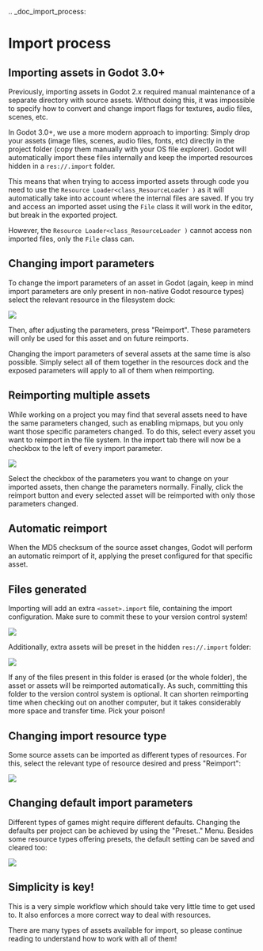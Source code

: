 .. _doc_import_process:

Import process
==============

Importing assets in Godot 3.0+
------------------------------

Previously, importing assets in Godot 2.x required manual maintenance
of a separate directory with source assets. Without doing this, it was
impossible to specify how to convert and change import flags for
textures, audio files, scenes, etc.

In Godot 3.0+, we use a more modern approach to importing: Simply drop
your assets (image files, scenes, audio files, fonts, etc) directly in the
project folder (copy them manually with your OS file explorer).
Godot will automatically import these files internally
and keep the imported resources hidden in a `res://.import` folder.

This means that when trying to access imported assets through code you
need to use the `Resource Loader<class_ResourceLoader )` as it will
automatically take into account where the internal files are saved. If you
try and access an imported asset using the `File` class
it will work in the editor, but break in the exported project.

However, the `Resource Loader<class_ResourceLoader )` cannot access
non imported files, only the `File` class can.

Changing import parameters
--------------------------

To change the import parameters of an asset in Godot (again, keep in mind
import parameters are only present in non-native Godot resource types)
select the relevant resource in the filesystem dock:

![](img/asset_workflow1.png)

Then, after adjusting the parameters, press "Reimport". These parameters
will only be used for this asset and on future reimports.

Changing the import parameters of several assets at the same time is also
possible. Simply select all of them together in the resources dock and the
exposed parameters will apply to all of them when reimporting.

Reimporting multiple assets
---------------------------

While working on a project you may find that several assets need to have
the same parameters changed, such as enabling mipmaps, but you only want
those specific parameters changed. To do this, select every asset you want
to reimport in the file system. In the import tab there will now be a
checkbox to the left of every import parameter.

![](img/reimport_multiple.png)

Select the checkbox of the parameters you want to change on your imported
assets, then change the parameters normally. Finally, click the reimport
button and every selected asset will be reimported with only those
parameters changed.

Automatic reimport
------------------

When the MD5 checksum of the source asset changes, Godot will perform an
automatic reimport of it, applying the preset configured for that specific
asset.

Files generated
-----------------

Importing will add an extra `<asset>.import` file, containing the import
configuration. Make sure to commit these to your version control system!

![](img/asset_workflow4.png)

Additionally, extra assets will be preset in the hidden `res://.import` folder:

![](img/asset_workflow5.png)

If any of the files present in this folder is erased (or the whole folder), the
asset or assets will be reimported automatically. As such, committing this folder
to the version control system is optional. It can shorten
reimporting time when checking out on another computer, but it takes considerably
more space and transfer time. Pick your poison!

Changing import resource type
-----------------------------

Some source assets can be imported as different types of resources.
For this, select the relevant type of resource desired and
press "Reimport":

![](img/asset_workflow2.png)


Changing default import parameters
-----------------------------------

Different types of games might require different defaults.
Changing the defaults per project can be achieved by using the
"Preset.." Menu. Besides some resource types offering presets,
the default setting can be saved and cleared too:

![](img/asset_workflow3.png)

Simplicity is key!
------------------

This is a very simple workflow which should take very little time to get used to. It also enforces a more
correct way to deal with resources.

There are many types of assets available for import, so please continue reading to understand how to work
with all of them!
